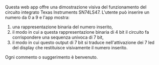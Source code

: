 Questa web app offre una dimostrazione visiva del funzionamento del circuito integrato Texas Instruments SN74LS47.
L'utente può inserire un numero da 0 a 9 e l'app mostra: 
  1) una rappresentazione binaria del numero inserito,
  2) il modo in cui a questa rappresentazione binaria di 4 bit il circuito fa corrispondere una sequenza univoca di 7 bit,
  3) il modo in cui questo output di 7 bit si traduce nell'attivazione dei 7 led del display che restituisce visivamente il numero inserito.

Ogni commento o suggerimento è benvenuto.
